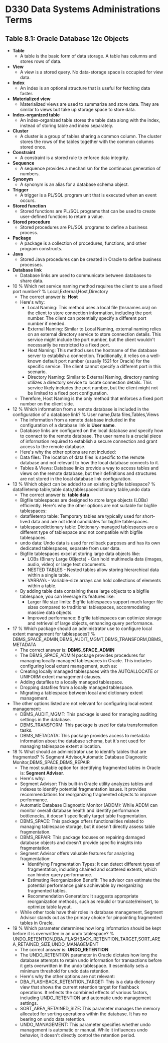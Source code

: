 # D330 Data Systems Administrations Terms

## Table 8.1: Oracle Database 12c Objects

- **Table**
  - A table is the basic form of data storage. A table has columns and stores rows of data.
- **View**
  - A view is a stored query. No data-storage space is occupied for view data.
- **Index**
  - An index is an optional structure that is useful for fetching data faster.
- **Materialized view**
  - Materialized views are used to summarize and store data. They are similar to views but take up storage space to store data.
- **Index-organized table**
  - An index-organized table stores the table data along with the index, instead of storing table and index separately.
- **Cluster**
  - A cluster is a group of tables sharing a common column. The cluster stores the rows of the tables together with the common columns stored once.
- **Constraint**
  - A constraint is a stored rule to enforce data integrity.
- **Sequence**
  - A sequence provides a mechanism for the continuous generation of numbers.
- **Synonym**
  - A synonym is an alias for a database schema object.
- **Trigger**
  - A trigger is a PL/SQL program unit that is executed when an event occurs.
- **Stored function**
  - Stored functions are PL/SQL programs that can be used to create user-defined functions to return a value.
- **Stored procedure**
  - Stored procedures are PL/SQL programs to define a business process.
- **Package**
  - A package is a collection of procedures, functions, and other program constructs.
- **Java**
  - Stored Java procedures can be created in Oracle to define business processes.
- **Database link**
  - Database links are used to communicate between databases to share data.
- 10 % Which net service naming method requires the client to use a fixed port number? % Local,External,Host,Directory
  - The correct answer is: **Host**
  - Here's why:
    - Local Naming: This method uses a local file (tnsnames.ora) on the client to store connection information, including the port number. The client can potentially specify a different port number if needed.
    - External Naming: Similar to Local Naming, external naming relies on an external directory service to store connection details. This service might include the port number, but the client wouldn't necessarily be restricted to a fixed port.
    - Host Naming: This method uses the hostname of the database server to establish a connection. Traditionally, it relies on a well-known default port number (usually 1521 for Oracle) for the specific service. The client cannot specify a different port in this scenario.
    - Directory Naming: Similar to External Naming, directory naming utilizes a directory service to locate connection details. This service likely includes the port number, but the client might not be limited to a fixed port configuration.
  - Therefore, Host Naming is the only method that enforces a fixed port number on the client side.
- 12 % Which information from a remote database is included in the configuration of a database link? % User name,Data files,Tables,Views
  - The information from a remote database included in the configuration of a database link is **User name**.
  - Database links are configured on the local database and specify how to connect to the remote database. The user name is a crucial piece of information required to establish a secure connection and grant access to the remote database.
  - Here's why the other options are not included:
  - Data files: The location of data files is specific to the remote database and not relevant to how the local database connects to it.
  - Tables & Views: Database links provide a way to access tables and views on the remote database, but their definitions and structures are not stored in the local database link configuration.
- 13 % Which object can be added to an existing bigfile tablespace? % datafiletemp table,table data,tablespacedictionary table,undo data
  - The correct answer is: **table data**
  - Bigfile tablespaces are designed to store large objects (LOBs) efficiently. Here's why the other options are not suitable for bigfile tablespaces:
  - datafiletemp table: Temporary tables are typically used for short-lived data and are not ideal candidates for bigfile tablespaces.
  - tablespacedictionary table: Dictionary-managed tablespaces are a different type of tablespace and not compatible with bigfile tablespaces.
  - undo data: Undo data is used for rollback purposes and has its own dedicated tablespaces, separate from user data.
  - Bigfile tablespaces excel at storing large data objects like:
    - LOBs (Binary Large OBjects) - Can hold multimedia data (images, audio, video) or large text documents.
    - NESTED TABLES - Nested tables allow storing hierarchical data within a single table.
    - VARRAYs - Variable-size arrays can hold collections of elements within a table.
  - By adding table data containing these large objects to a bigfile tablespace, you can leverage its features like:
    - Larger file size limits: Bigfile tablespaces support much larger file sizes compared to traditional tablespaces, accommodating massive data objects.
    - Improved performance: Bigfile tablespaces can optimize storage and retrieval of large objects, enhancing query performance.
- 17 % Which package should an administrator use to configure local extent management for tablespaces? % DBMS_SPACE_ADMIN,DBMS_AUDIT_MGMT,DBMS_TRANSFORM,DBMS_METADATA
  - The correct answer is: **DBMS_SPACE_ADMIN**
  - The DBMS_SPACE_ADMIN package provides procedures for managing locally managed tablespaces in Oracle. This includes configuring local extent management, such as:
  - Creating locally managed tablespaces with the AUTOALLOCATE or UNIFORM extent management clauses.
  - Adding datafiles to a locally managed tablespace.
  - Dropping datafiles from a locally managed tablespace.
  - Migrating a tablespace between local and dictionary extent management.
- The other options listed are not relevant for configuring local extent management:
  - DBMS_AUDIT_MGMT: This package is used for managing auditing settings in the database.
  - DBMS_TRANSFORM: This package is used for data transformation tasks.
  - DBMS_METADATA: This package provides access to metadata information about the database schema, but it's not used for managing tablespace extent allocation.
- 18 % What should an administrator use to identify tables that are fragmented? % Segment Advisor,Automatic Database Diagnostic Monitor,DBMS_SPACE,DBMS_REPAIR
  - The most suitable option for identifying fragmented tables in Oracle is: **Segment Advisor**.
  - Here's why:
  - Segment Advisor: This built-in Oracle utility analyzes tables and indexes to identify potential fragmentation issues. It provides recommendations for reorganizing fragmented objects to improve performance.
  - Automatic Database Diagnostic Monitor (ADDM): While ADDM can monitor overall database health and identify performance bottlenecks, it doesn't specifically target table fragmentation.
  - DBMS_SPACE: This package offers functionalities related to managing tablespace storage, but it doesn't directly assess table fragmentation.
  - DBMS_REPAIR: This package focuses on repairing damaged database objects and doesn't provide specific insights into fragmentation.
  - Segment Advisor offers valuable features for analyzing fragmentation:
    - Identifying Fragmentation Types: It can detect different types of fragmentation, including chained and scattered extents, which can hinder query performance.
    - Estimating Reorganization Benefit: The advisor can estimate the potential performance gains achievable by reorganizing fragmented tables.
    - Recommendation Generation: It suggests appropriate reorganization methods, such as rebuild or truncate/reinsert, to optimize table layout.
  - While other tools have their roles in database management, Segment Advisor stands out as the primary choice for pinpointing fragmented tables in Oracle.
- 19 % Which parameter determines how long information should be kept before it is overwritten in an undo tablespace? % UNDO_RETENTION,DBA_FLASHBACK_RETENTION_TARGET,SORT_AREA_RETAINED_SIZE,UNDO_MANAGEMENT
  - The correct answer is: **UNDO_RETENTION**
  - The UNDO_RETENTION parameter in Oracle dictates how long the database attempts to retain undo information for transactions before it gets overwritten in the undo tablespace. It essentially sets a minimum threshold for undo data retention.
  - Here's why the other options are not relevant:
  - DBA_FLASHBACK_RETENTION_TARGET: This is a data dictionary view that shows the current retention target for flashback operations. It reflects the combined effects of various factors, including UNDO_RETENTION and automatic undo management settings.
  - SORT_AREA_RETAINED_SIZE: This parameter manages the memory allocated for sorting operations within the database. It has no bearing on undo data retention.
  - UNDO_MANAGEMENT: This parameter specifies whether undo management is automatic or manual. While it influences undo behavior, it doesn't directly control the retention period.
